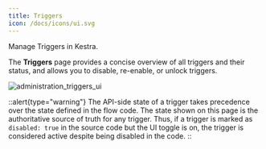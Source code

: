 ```yaml
---
title: Triggers
icon: /docs/icons/ui.svg
---
```


Manage Triggers in Kestra.

The **Triggers** page provides a concise overview of all triggers and their status, and allows you to disable, re-enable, or unlock triggers.

![administration_triggers_ui](../../../user-interface-guide/administration_triggers_ui.png)

::alert{type="warning"}
The API-side state of a trigger takes precedence over the state defined in the flow code. The state shown on this page is the authoritative source of truth for any trigger. Thus, if a trigger is marked as `disabled: true` in the source code but the UI toggle is on, the trigger is considered active despite being disabled in the code.
::
